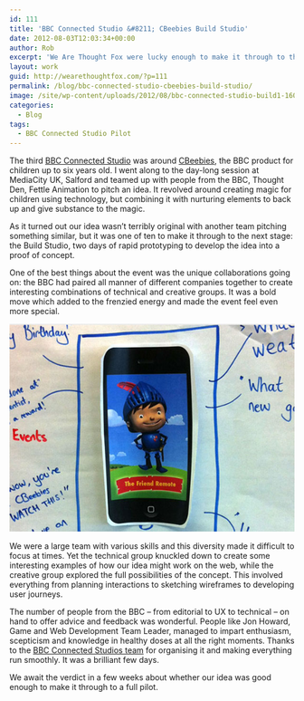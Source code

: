 ```yaml
---
id: 111
title: 'BBC Connected Studio &#8211; CBeebies Build Studio'
date: 2012-08-03T12:03:34+00:00
author: Rob
excerpt: 'We Are Thought Fox were lucky enough to make it through to the CBeebies Build Studio stage of BBC Connected Studio, two days of rapid prototyping to develop the idea into a proof of concept. '
layout: work
guid: http://wearethoughtfox.com/?p=111
permalink: /blog/bbc-connected-studio-cbeebies-build-studio/
image: /site/wp-content/uploads/2012/08/bbc-connected-studio-build1-160x116.jpg
categories:
  - Blog
tags:
  - BBC Connected Studio Pilot
---
```

The third [BBC Connected Studio](http://www.bbcconnectedstudio.co.uk/) was around [CBeebies](http://www.bbc.co.uk/cbeebies/), the BBC product for children up to six years old. I went along to the day-long session at MediaCity UK, Salford and teamed up with people from the BBC, Thought Den, Fettle Animation to pitch an idea. It revolved around creating magic for children using technology, but combining it with nurturing elements to back up and give substance to the magic.

As it turned out our idea wasn&#8217;t terribly original with another team pitching something similar, but it was one of ten to make it through to the next stage: the Build Studio, two days of rapid prototyping to develop the idea into a proof of concept.

One of the best things about the event was the unique collaborations going on: the BBC had paired all manner of different companies together to create interesting combinations of technical and creative groups. It was a bold move which added to the frenzied energy and made the event feel even more special.

![BBC Connected Studio](/images/blog-bbc-connected-studio-build1.jpg)

We were a large team with various skills and this diversity made it difficult to focus at times. Yet the technical group knuckled down to create some interesting examples of how our idea might work on the web, while the creative group explored the full possibilities of the concept. This involved everything from planning interactions to sketching wireframes to developing user journeys.

The number of people from the BBC &#8211; from editorial to UX to technical &#8211; on hand to offer advice and feedback was wonderful. People like Jon Howard, Game and Web Development Team Leader, managed to impart enthusiasm, scepticism and knowledge in healthy doses at all the right moments. Thanks to the [BBC Connected Studios team](https://twitter.com/BBC_Connected) for organising it and making everything run smoothly. It was a brilliant few days.

We await the verdict in a few weeks about whether our idea was good enough to make it through to a full pilot.
